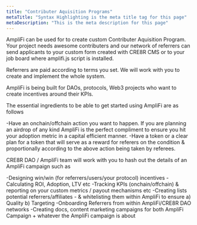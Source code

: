 ```yaml
---
title: "Contributer Aquisition Programs"
metaTitle: "Syntax Highlighting is the meta title tag for this page"
metaDescription: "This is the meta description for this page"
---
```


AmpliFi can be used for to create custom Contributer Aquisition Program.
Your project needs awesome contributers and our network of referrers can send applicants to your custom form created with CRE8R CMS or to your job board where amplifi.js script is installed.

Referrers are paid according to terms you set. We will work with you to create and implement the whole system.



AmpliFi is being built for DAOs, protocols, Web3 projects who want to create incentives around their KPIs.

The essential ingredients to be able to get started using AmpliFi are as follows

-Have an onchain/offchain action you want to happen. If you are planning an airdrop of any kind AmpliFi is the perfect compliment to ensure you hit your adoption metric in a capital efficient manner.
-Have a token or a clear plan for a token that will serve as a reward for referers on the condition & proportionally according to the above action being taken by referees.


CRE8R DAO / AmpliFi team will work with you to hash out the details of an AmpliFi campaign such as

-Designing win/win (for referrers/users/your protocol) incentives
-Calculating ROI, Adoption, LTV etc
-Tracking KPIs (onchain/offchain) & reporting on your custom metrics / payout mechanisms etc
-Creating lists potential referrers/affiliates - & whitelisting them within AmpliFi to ensure a) Quality b) Targeting
-Onboarding Referrers from within AmpliFi/CRE8R DAO networks
-Creating docs, content marketing campaigns for both AmpliFi Campaign + whatever the AmpliFi campaign is about
